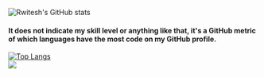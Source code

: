 ![Rwitesh's GitHub stats](https://github-readme-stats.vercel.app/api?username=rwiteshbera&theme=highcontrast&show_icons=true)
<br/>
#### It does not indicate my skill level or anything like that, it's a GitHub metric of which languages have the most code on my GitHub profile.
[![Top Langs](https://github-readme-stats.vercel.app/api/top-langs/?username=rwiteshbera)](https://github.com/rwiteshbera/github-readme-stats)
<br/>
![](https://komarev.com/ghpvc/?username=rwiteshbera&color=brightgreen)

